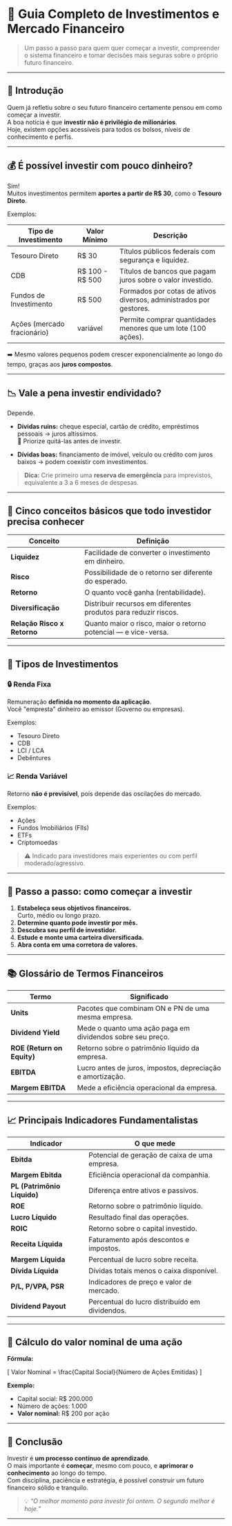 # 💸 Guia Completo de Investimentos e Mercado Financeiro

> Um passo a passo para quem quer começar a investir, compreender o sistema financeiro e tomar decisões mais seguras sobre o próprio futuro financeiro.

---

## 🧭 Introdução

Quem já refletiu sobre o seu futuro financeiro certamente pensou em como começar a investir.  
A boa notícia é que **investir não é privilégio de milionários**.  
Hoje, existem opções acessíveis para todos os bolsos, níveis de conhecimento e perfis.

---

## 💰 É possível investir com pouco dinheiro?

Sim!  
Muitos investimentos permitem **aportes a partir de R$ 30**, como o **Tesouro Direto**.

Exemplos:

| Tipo de Investimento | Valor Mínimo | Descrição |
|----------------------|---------------|------------|
| Tesouro Direto       | R$ 30         | Títulos públicos federais com segurança e liquidez. |
| CDB                  | R$ 100 - R$ 500 | Títulos de bancos que pagam juros sobre o valor investido. |
| Fundos de Investimento | R$ 500 | Formados por cotas de ativos diversos, administrados por gestores. |
| Ações (mercado fracionário) | variável | Permite comprar quantidades menores que um lote (100 ações). |

➡️ Mesmo valores pequenos podem crescer exponencialmente ao longo do tempo, graças aos **juros compostos**.

---

## 📉 Vale a pena investir endividado?

Depende.

- **Dívidas ruins:** cheque especial, cartão de crédito, empréstimos pessoais → juros altíssimos.  
  🔴 Priorize quitá-las antes de investir.

- **Dívidas boas:** financiamento de imóvel, veículo ou crédito com juros baixos → podem coexistir com investimentos.

> **Dica:** Crie primeiro uma **reserva de emergência** para imprevistos, equivalente a 3 a 6 meses de despesas.

---

## 🧩 Cinco conceitos básicos que todo investidor precisa conhecer

| Conceito | Definição |
|-----------|------------|
| **Liquidez** | Facilidade de converter o investimento em dinheiro. |
| **Risco** | Possibilidade de o retorno ser diferente do esperado. |
| **Retorno** | O quanto você ganha (rentabilidade). |
| **Diversificação** | Distribuir recursos em diferentes produtos para reduzir riscos. |
| **Relação Risco x Retorno** | Quanto maior o risco, maior o retorno potencial — e vice-versa. |

---

## 🏦 Tipos de Investimentos

### 🔒 Renda Fixa
Remuneração **definida no momento da aplicação**.  
Você "empresta" dinheiro ao emissor (Governo ou empresas).

Exemplos:
- Tesouro Direto  
- CDB  
- LCI / LCA  
- Debêntures

### 📈 Renda Variável
Retorno **não é previsível**, pois depende das oscilações do mercado.

Exemplos:
- Ações  
- Fundos Imobiliários (FIIs)  
- ETFs  
- Criptomoedas  

> ⚠️ Indicado para investidores mais experientes ou com perfil moderado/agressivo.

---

## 🧱 Passo a passo: como começar a investir

1. **Estabeleça seus objetivos financeiros.**  
   Curto, médio ou longo prazo.
2. **Determine quanto pode investir por mês.**
3. **Descubra seu perfil de investidor.**
4. **Estude e monte uma carteira diversificada.**
5. **Abra conta em uma corretora de valores.**

---

## 📚 Glossário de Termos Financeiros

| Termo | Significado |
|-------|--------------|
| **Units** | Pacotes que combinam ON e PN de uma mesma empresa. |
| **Dividend Yield** | Mede o quanto uma ação paga em dividendos sobre seu preço. |
| **ROE (Return on Equity)** | Retorno sobre o patrimônio líquido da empresa. |
| **EBITDA** | Lucro antes de juros, impostos, depreciação e amortização. |
| **Margem EBITDA** | Mede a eficiência operacional da empresa. |

---

## 📈 Principais Indicadores Fundamentalistas

| Indicador | O que mede |
|------------|-------------|
| **Ebitda** | Potencial de geração de caixa de uma empresa. |
| **Margem Ebitda** | Eficiência operacional da companhia. |
| **PL (Patrimônio Líquido)** | Diferença entre ativos e passivos. |
| **ROE** | Retorno sobre o patrimônio líquido. |
| **Lucro Líquido** | Resultado final das operações. |
| **ROIC** | Retorno sobre o capital investido. |
| **Receita Líquida** | Faturamento após descontos e impostos. |
| **Margem Líquida** | Percentual de lucro sobre receita. |
| **Dívida Líquida** | Dívidas totais menos o caixa disponível. |
| **P/L, P/VPA, PSR** | Indicadores de preço e valor de mercado. |
| **Dividend Payout** | Percentual do lucro distribuído em dividendos. |

---

## 🧮 Cálculo do valor nominal de uma ação

**Fórmula:**

\[
Valor Nominal = \frac{Capital Social}{Número de Ações Emitidas}
\]

**Exemplo:**
- Capital social: R$ 200.000  
- Número de ações: 1.000  
- **Valor nominal:** R$ 200 por ação

---

## 📘 Conclusão

Investir é **um processo contínuo de aprendizado**.  
O mais importante é **começar**, mesmo com pouco, e **aprimorar o conhecimento** ao longo do tempo.  
Com disciplina, paciência e estratégia, é possível construir um futuro financeiro sólido e tranquilo.

> 💡 *“O melhor momento para investir foi ontem. O segundo melhor é hoje.”*

---